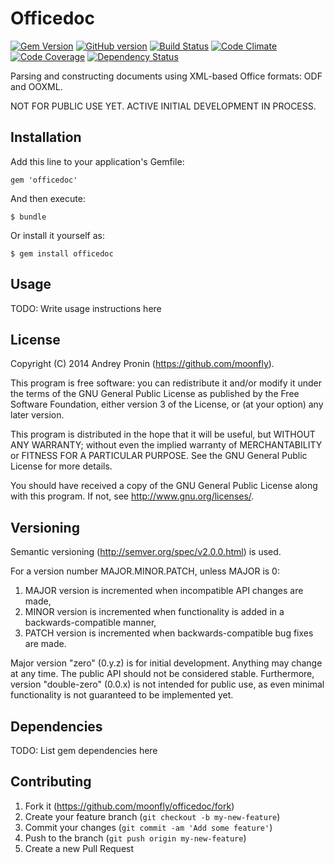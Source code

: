 # Officedoc

[![Gem Version](https://badge.fury.io/rb/officedoc.svg)](http://badge.fury.io/rb/officedoc)
[![GitHub version](https://badge.fury.io/gh/moonfly%2Fofficedoc.svg)](http://badge.fury.io/gh/moonfly%2Fofficedoc)
[![Build Status](https://travis-ci.org/moonfly/officedoc.svg?branch=master)](https://travis-ci.org/moonfly/officedoc)
[![Code Climate](https://codeclimate.com/github/moonfly/officedoc.png)](https://codeclimate.com/github/moonfly/officedoc)
[![Code Coverage](https://codeclimate.com/github/moonfly/officedoc/coverage.png)](https://codeclimate.com/github/moonfly/officedoc)
[![Dependency Status](https://gemnasium.com/moonfly/officedoc.svg)](https://gemnasium.com/moonfly/officedoc)

Parsing and constructing documents using XML-based Office formats: ODF and OOXML.

NOT FOR PUBLIC USE YET. ACTIVE INITIAL DEVELOPMENT IN PROCESS.

## Installation

Add this line to your application's Gemfile:

    gem 'officedoc'

And then execute:

    $ bundle

Or install it yourself as:

    $ gem install officedoc

## Usage

TODO: Write usage instructions here

## License

Copyright (C) 2014 Andrey Pronin (https://github.com/moonfly).

This program is free software: you can redistribute it and/or modify
it under the terms of the GNU General Public License as published by
the Free Software Foundation, either version 3 of the License, or
(at your option) any later version.

This program is distributed in the hope that it will be useful,
but WITHOUT ANY WARRANTY; without even the implied warranty of
MERCHANTABILITY or FITNESS FOR A PARTICULAR PURPOSE.  See the
GNU General Public License for more details.

You should have received a copy of the GNU General Public License
along with this program.  If not, see <http://www.gnu.org/licenses/>.

## Versioning

Semantic versioning (http://semver.org/spec/v2.0.0.html) is used. 

For a version number MAJOR.MINOR.PATCH, unless MAJOR is 0:

1. MAJOR version is incremented when incompatible API changes are made,
2. MINOR version is incremented when functionality is added in a backwards-compatible manner, 
3. PATCH version is incremented when backwards-compatible bug fixes are made.

Major version "zero" (0.y.z) is for initial development. Anything may change at any time. 
The public API should not be considered stable. 
Furthermore, version "double-zero" (0.0.x) is not intended for public use, 
as even minimal functionality is not guaranteed to be implemented yet.

## Dependencies

TODO: List gem dependencies here

## Contributing

1. Fork it (https://github.com/moonfly/officedoc/fork)
2. Create your feature branch (`git checkout -b my-new-feature`)
3. Commit your changes (`git commit -am 'Add some feature'`)
4. Push to the branch (`git push origin my-new-feature`)
5. Create a new Pull Request
